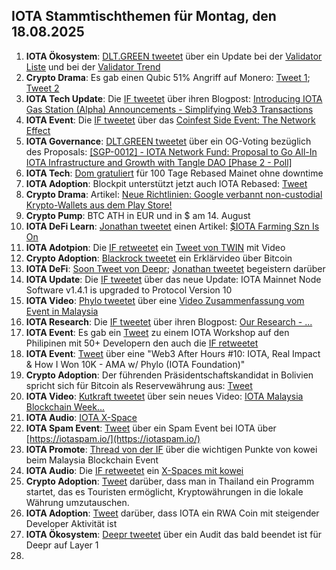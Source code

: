 ## IOTA Stammtischthemen für Montag, den 18.08.2025

1. **IOTA Ökosystem**: [DLT.GREEN tweetet](https://x.com/iota/status/1954794786218524979) über ein Update bei der [Validator Liste](https://dlt.green/en/services/iota-staking-analytics#validator-list) und bei der [Validator Trend](https://t.co/BjQ8T9e1aN)
2. **Crypto Drama**: Es gab einen Qubic 51% Angriff auf Monero: [Tweet 1](https://x.com/P3b7_/status/1955173413992984988); [Tweet 2](https://x.com/CaffeinatedUser/status/1954999609039917448)
3. **IOTA Tech Update**: Die [IF tweetet](https://x.com/iota/status/1955252934691668433) über ihren Blogpost: [Introducing IOTA Gas Station (Alpha) Announcements - Simplifying Web3 Transactions](https://blog.iota.org/iota-gas-station-alpha/)
4. **IOTA Event**: Die [IF tweetet](https://x.com/iota/status/1955265676584554976) über das [Coinfest Side Event: The Network Effect](https://lu.ma/eqd8ajyx)
5. **IOTA Governance**: [DLT.GREEN tweetet](https://x.com/dlt_green/status/1955369982637817924) über ein OG-Voting bezüglich des Proposals: [[SGP-0012] - IOTA Network Fund: Proposal to Go All-In IOTA Infrastructure and Growth with Tangle DAO [Phase 2 - Poll]](https://govern.iota.org/t/sgp-0012-iota-network-fund-proposal-to-go-all-in-iota-infrastructure-and-growth-with-tangle-dao-phase-2-poll/1794)
6. **IOTA Tech**: [Dom gratuliert](https://x.com/DomSchiener/status/1955597930888659133) für 100 Tage Rebased Mainet ohne downtime
7. **IOTA Adoption**: Blockpit unterstützt jetzt auch IOTA Rebased: [Tweet](https://x.com/Wondere12985276/status/1955701352606077218)
8. **Crypto Drama**: Artikel: [Neue Richtlinien: Google verbannt non-custodial Krypto-Wallets aus dem Play Store!](https://www.blocktrainer.de/blog/google-verbannt-non-custodial-krypto-wallets-aus-dem-playstore)
9. **Crypto Pump**: BTC ATH in EUR und in $ am 14. August
10. **IOTA DeFi Learn**: [Jonathan tweetet](https://x.com/3rdEclips3/status/1955926531194179686) einen Artikel: [$IOTA Farming Szn Is On](https://x.com/3rdEclips3/status/1955926531194179686)
11. **IOTA Adotpion**: Die [IF retweetet](https://x.com/iota/status/1955978404274049202) ein [Tweet von TWIN](https://x.com/TWINGlobalOrg/status/1955972967038406880) mit Video
12. **Crypto Adoption**: [Blackrock tweetet](https://x.com/saylordocs/status/1955901974316245000) ein Erklärvideo über Bitcoin
13. **IOTA DeFi**: [Soon Tweet von Deepr](https://x.com/DeeprFinance/status/1955976842789200330); [Jonathan tweetet](https://x.com/3rdEclips3/status/1955985230960967797) begeistern darüber
14. **IOTA Update**: Die [IF tweetet](https://x.com/iota/status/1956007907662696809) über das neue Update: IOTA Mainnet Node Software v1.4.1 is upgraded to Protocol Version 10
15. **IOTA Video**: [Phylo tweetet](https://x.com/PhyloIota/status/1956277443414671847) über eine [Video Zusammenfassung vom Event in Malaysia](https://youtu.be/nDswwHlkSnc)
16. **IOTA Research**: Die [IF tweetet](https://x.com/iota/status/1956294797607465396) über ihren Blogpost: [Our Research - ...](https://iota-foundation.org/research/our-research)
17. **IOTA Event**: Es gab ein [Tweet](https://x.com/web3ilocos/status/1956548800581157071) zu einem IOTA Workshop auf den Philipinen mit 50+ Developern den auch die [IF retweetet](https://x.com/iota/status/1957347578862821606)
18. **IOTA Event**: [Tweet](https://x.com/apubcc/status/1956599428145373193) über eine "Web3 After Hours #10: IOTA, Real Impact & How I Won 10K - AMA w/ Phylo (IOTA Foundation)"
19. **Crypto Adoption**: Der führenden Präsidentschaftskandidat in Bolivien spricht sich für Bitcoin als Reservewährung aus: [Tweet](https://x.com/pete_rizzo_/status/1956383298885673333)
20. **IOTA Video**: [Kutkraft tweetet](https://x.com/kutkraft/status/1956270278985896428) über sein neues Video: [IOTA Malaysia Blockchain Week...](https://youtu.be/nDswwHlkSnc)
21. **IOTA Audio**: [IOTA X-Space](https://x.com/esatoshiclub/status/1956716483301785726)
22. **IOTA Spam Event**: [Tweet](https://x.com/Cigamatoi/status/1957070411767615685) über ein Spam Event bei IOTA über [https://iotaspam.io/](https://iotaspam.io/)
23. **IOTA Promote**: [Thread von der IF](https://x.com/iota/status/1957110170846204253) über die wichtigen Punkte von kowei beim Malaysia Blockchain Event
24. **IOTA Audio**: Die [IF retweetet](https://x.com/iota/status/1957370910727389494) ein [X-Spaces mit kowei](https://x.com/i/spaces/1mrGmBoaPzgJy)
25. **Crypto Adoption**: [Tweet](https://x.com/WatcherGuru/status/1957370896110465030) darüber, dass man in Thailand ein Programm startet, das es Touristen ermöglicht, Kryptowährungen in die lokale Währung umzutauschen.
26. **IOTA Adoption**: [Tweet](https://x.com/santimentfeed/status/1957447735025528869) darüber, dass IOTA ein RWA Coin mit steigender Developer Aktivität ist
27. **IOTA Ökosystem**: [Deepr tweetet](https://x.com/DeeprFinance/status/1957456397488046303) über ein Audit das bald beendet ist für Deepr auf Layer 1
28. 
